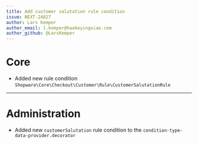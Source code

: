 ```yaml
---
title: Add customer salutation rule condition
issue: NEXT-24827
author: Lars Kemper
author_email: l.kemper@haokeyingxiao.com
author_github: @LarsKemper
---
```

# Core
* Added new rule condition `Shopware\Core\Checkout\Customer\Rule\CustomerSalutationRule`
___
# Administration
* Added new `customerSalutation` rule condition to the `condition-type-data-provider.decorator`
